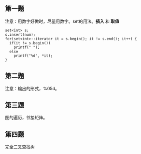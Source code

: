 ## 第一题

注意：用数字好做时，尽量用数字。set的用法。**插入** 和 **取值**

```
set<int> s;
s.insert(num);
for(set<int>::iterator it = s.begin(); it != s.end(); it++) {
  if(it != s.begin())
    printf(" ");
  else
    printf("%d", *it);
}
```

## 第二题

注意：输出的形式，%05d。

## 第三题

图的遍历，邻接矩阵。

## 第四题

完全二叉查找树
